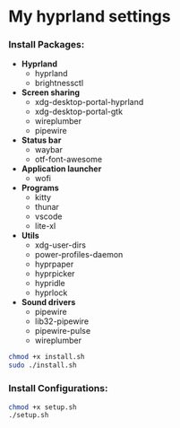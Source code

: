 # My hyprland settings

### Install Packages:

* __Hyprland__
	* hyprland
	* brightnessctl
* __Screen sharing__
	* xdg-desktop-portal-hyprland
	* xdg-desktop-portal-gtk
	* wireplumber
	* pipewire
* __Status bar__
	* waybar
	* otf-font-awesome
* __Application launcher__
	* wofi
* __Programs__
	* kitty
	* thunar
	* vscode
	* lite-xl
* __Utils__
	* xdg-user-dirs
	* power-profiles-daemon
	* hyprpaper
	* hyprpicker
	* hypridle
	* hyprlock
* __Sound drivers__
	* pipewire
	* lib32-pipewire
	* pipewire-pulse
	* wireplumber

```bash
chmod +x install.sh
sudo ./install.sh
```

### Install Configurations:

```bash
chmod +x setup.sh
./setup.sh
```
